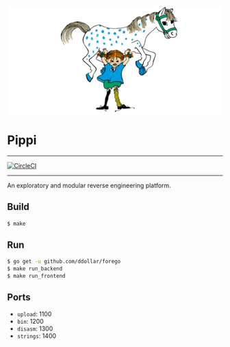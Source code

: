 
[![Pippi & Lilla Gubben](https://github.com/lapsang-boys/pippi/blob/gh-pages/inc/img/pippi.png)](https://github.com/lapsang-boys/pippi/blob/gh-pages/inc/img/pippi.png)

# Pippi

---

[![CircleCI](https://circleci.com/gh/lapsang-boys/pippi/tree/master.svg?style=svg)](https://circleci.com/gh/lapsang-boys/pippi/tree/master)

---

An exploratory and modular reverse engineering platform.

## Build

```bash
$ make
```

## Run

```bash
$ go get -u github.com/ddollar/forego
$ make run_backend
$ make run_frontend
```

## Ports

* `upload`:  1100
* `bin`:     1200
* `disasm`:  1300
* `strings`: 1400
